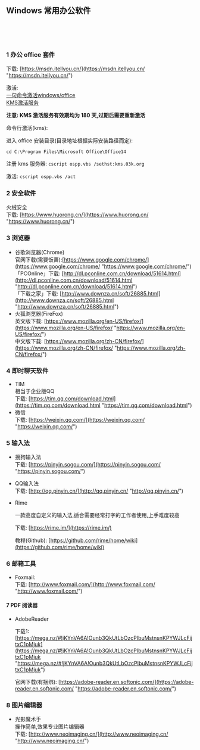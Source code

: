 ## Windows 常用办公软件  


​    
​    
​    
### 1 办公 office 套件    

下载: [https://msdn.itellyou.cn/](https://msdn.itellyou.cn/ "https://msdn.itellyou.cn/")  

激活:   
[一句命令激活windows/office](https://03k.org/kms.html "https://03k.org/kms.html")  
[KMS激活服务](https://kms.library.hk/archives/kms.html "https://kms.library.hk/archives/kms.html")  

**注意: KMS 激活服务有效期均为 180 天,过期后需要重新激活**

命令行激活(kms):  

进入 office 安装目录(目录地址根据实际安装路径而定):  

  `cd C:\Program Files\Microsoft Office\Office14`    

注册 kms 服务器:  `cscript ospp.vbs /sethst:kms.03k.org`  

激活:  `cscript ospp.vbs /act`  



### 2 安全软件  

火绒安全  
下载: [https://www.huorong.cn/](https://www.huorong.cn/ "https://www.huorong.cn/")    



### 3 浏览器  

- 谷歌浏览器(Chrome)  
  官网下载(需要饭蔷):[https://www.google.com/chrome/](https://www.google.com/chrome/ "https://www.google.com/chrome/")  
  「PCOnline」下载: [http://dl.pconline.com.cn/download/51614.html](http://dl.pconline.com.cn/download/51614.html "http://dl.pconline.com.cn/download/51614.html")  
  「下载之家」下载: [http://www.downza.cn/soft/26885.html](http://www.downza.cn/soft/26885.html "http://www.downza.cn/soft/26885.html")  
- 火狐浏览器(FireFox)  
  英文版下载: [https://www.mozilla.org/en-US/firefox/](https://www.mozilla.org/en-US/firefox/ "https://www.mozilla.org/en-US/firefox/")  
  中文版下载: [https://www.mozilla.org/zh-CN/firefox/](https://www.mozilla.org/zh-CN/firefox/ "https://www.mozilla.org/zh-CN/firefox/")  



### 4 即时聊天软件  

-  TIM  
  相当于企业版QQ  
  下载: [https://tim.qq.com/download.html](https://tim.qq.com/download.html "https://tim.qq.com/download.html")     
- 微信   
  下载: [https://weixin.qq.com/](https://weixin.qq.com/ "https://weixin.qq.com/")  



### 5 输入法  

- 搜狗输入法   
  下载: [https://pinyin.sogou.com/](https://pinyin.sogou.com/ "https://pinyin.sogou.com/")  

- QQ输入法  
  下载: [http://qq.pinyin.cn/](http://qq.pinyin.cn/ "http://qq.pinyin.cn/")  

- Rime  

  一款高度自定义的输入法,适合需要经常打字的工作者使用,上手难度较高  

  下载: [https://rime.im/](https://rime.im/)  

  教程(Github): [https://github.com/rime/home/wiki](https://github.com/rime/home/wiki)  



### 6 邮箱工具  

- Foxmail:  
  下载: [http://www.foxmail.com/](http://www.foxmail.com/ "http://www.foxmail.com/")  



#### 7 PDF 阅读器  

- AdobeReader  

  下载1: [https://mega.nz/#!jKYnVA6A!Ounb3QkUtLbOzcPIbuMstnsnKPYWJLcFijtxC1pMjuk](https://mega.nz/#!jKYnVA6A!Ounb3QkUtLbOzcPIbuMstnsnKPYWJLcFijtxC1pMjuk "https://mega.nz/#!jKYnVA6A!Ounb3QkUtLbOzcPIbuMstnsnKPYWJLcFijtxC1pMjuk")  

  官网下载(有捆绑): [https://adobe-reader.en.softonic.com/](https://adobe-reader.en.softonic.com/ "https://adobe-reader.en.softonic.com/")  



### 8 图片编辑器

- 光影魔术手  
  操作简单,效果专业图片编辑器  
  下载: [http://www.neoimaging.cn/](http://www.neoimaging.cn/ "http://www.neoimaging.cn/")  


